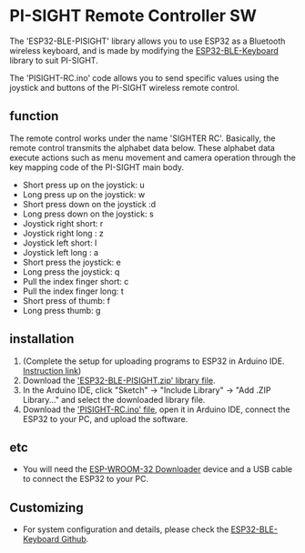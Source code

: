 # PI-SIGHT Remote Controller SW

The 'ESP32-BLE-PISIGHT' library allows you to use ESP32 as a Bluetooth wireless keyboard, and is made by modifying the [ESP32-BLE-Keyboard](https://github.com/T-vK/ESP32-BLE-Keyboard) library to suit PI-SIGHT.

The 'PISIGHT-RC.ino' code allows you to send specific values ​​using the joystick and buttons of the PI-SIGHT wireless remote control.


## function

The remote control works under the name 'SIGHTER RC'.
Basically, the remote control transmits the alphabet data below.
These alphabet data execute actions such as menu movement and camera operation through the key mapping code of the PI-SIGHT main body.

 - Short press up on the joystick: u
 - Long press up on the joystick: w
 - Short press down on the joystick :d
 - Long press down on the joystick: s
 - Joystick right short: r
 - Joystick right long : z
 - Joystick left short: l
 - Joystick left long : a
 - Short press the joystick: e
 - Long press the joystick: q
 - Pull the index finger short: c
 - Pull the index finger long: t
 - Short press of thumb: f
 - Long press thumb: g


## installation

 1. (Complete the setup for uploading programs to ESP32 in Arduino IDE. [Instruction link](https://github.com/espressif/arduino-esp32#installation-instructions))
 2. Download the ['ESP32-BLE-PISIGHT.zip' library file](https://github.com/elenedeath/PI-SIGHT_SW_RemoteController/blob/main/ESP32_BLE_PISIGHT.zip).
 3. In the Arduino IDE, click "Sketch" -> "Include Library" -> "Add .ZIP Library..." and select the downloaded library file.
 4. Download the ['PISIGHT-RC.ino' file](https://github.com/elenedeath/PI-SIGHT_SW_RemoteController/blob/main/PISIGHT-RC/PISIGHT-RC.ino), open it in Arduino IDE, connect the ESP32 to your PC, and upload the software.


## etc

 - You will need the [ESP-WROOM-32 Downloader](https://www.eleparts.co.kr/goods/view?no=10452097) device and a USB cable to connect the ESP32 to your PC.


## Customizing

 - For system configuration and details, please check the [ESP32-BLE-Keyboard Github](https://github.com/T-vK/ESP32-BLE-Keyboard).
